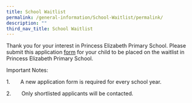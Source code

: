 ```yaml
---
title: School Waitlist
permalink: /general-information/School-Waitlist/permalink/
description: ""
third_nav_title: School Waitlist
---
```




Thank you for your interest in Princess Elizabeth Primary School. Please submit this application [form](https://form.gov.sg/63b7708c6f848a0012e5b7a2) for your child to be placed on the waitlist in Princess Elizabeth Primary School.

Important Notes:

1.       A new application form is required for every school year. 

2.       Only shortlisted applicants will be contacted.